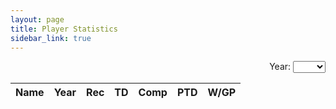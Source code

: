 ```yaml
---
layout: page
title: Player Statistics
sidebar_link: true
---
```


<head>
  <link rel="stylesheet" href="https://cdn.datatables.net/1.10.20/css/jquery.dataTables.min.css">
  <link rel="stylesheet" href="jquery.dynatable.css">
  <!-- <link rel="stylesheet" href="https://cdn.datatables.net/1.10.20/css/jquery.dataTables.responsive.min.css"> -->
  <script src="https://ajax.googleapis.com/ajax/libs/jquery/3.4.1/jquery.min.js"></script>
  <script src="https://cdn.datatables.net/1.10.20/js/jquery.dataTables.min.js"></script>
  <!-- <script src="https://cdn.datatables.net/1.10.20/js/jquery.dataTables.responsive.min.js"></script> -->
  <script src="jquery.dynatable.js"></script>
  
  <!-- <pre id="json-records">{{site.data.stats}}</pre> -->
  
  <script>$(document).ready(function() {

      $('#stats').dynatable({
        features:{
          paginate: false,
          search: true,
          recordCount: false,
          perPageSelect: false
        },
        inputs: {
          queries: $('#search-year')
        },
        dataset: {
          records: {{site.data.stats | jsonify}}
        }
      });
      
  });</script>
  
</head>

<div align="right">
Year: 
<select id="search-year" name="year">
  <option></option>
  <option>2020</option>
  <option>2019</option>
</select>
</div>

<table id="stats" class="display responsive nowrap" style="width:100%">
    <thead>
      <th>Name</th>
      <th>Year</th>
      <th>Rec</th>
      <th>TD</th>
      <th>Comp</th>
      <th>PTD</th>
      <th>W/GP</th>
    </thead>
    <tbody>
    </tbody>
</table>

<!--
<table id="stats" class="display responsive nowrap" style="width:100%">
    <thead>
      <th>Name</th>
      <th>Year</th>
      <th>Rec</th>
      <th>TD</th>
      <th>Comp</th>
      <th>PTD</th>
      <th>W/GP</th>
    </thead>
    <tbody>
      <tr>
        <td>Shoe</td>
        <td>2020</td>
        <td>9</td>
        <td>3</td>
        <td>0</td>
        <td>0</td>
        <td>1/2</td>
      </tr>
      <tr>
        <td>Shoe</td>
        <td>2019</td>
        <td>9</td>
        <td>3</td>
        <td>0</td>
        <td>0</td>
        <td>2/2</td>
      </tr>
      <tr>
        <td>Holmes</td>
        <td>2020</td>
        <td>11</td>
        <td>5</td>
        <td>0</td>
        <td>0</td>
        <td>2/2</td>
      </tr>
      <tr>
        <td>Holmes</td>
        <td>2019</td>
        <td>10</td>
        <td>6</td>
        <td>0</td>
        <td>6</td>
        <td>1/2</td>
      </tr>
    </tbody>
</table>
-->

